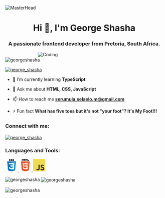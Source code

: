 ![MasterHead](https://user-images.githubusercontent.com/66934377/223913733-deb1d974-787d-43c4-b60d-eff538aa161e.gif)
<h1 align="center">Hi 👋, I'm George Shasha</h1>
<h3 align="center">A passionate frontend developer from Pretoria, South Africa.</h3>
<img align="right" alt="Coding" width="400" src="https://media.tenor.com/UrnPTaqPEzkAAAAd/developer.gif">

<p align="left"> <img src="https://komarev.com/ghpvc/?username=georgeshasha&label=Profile%20views&color=0e75b6&style=flat" alt="georgeshasha" /> </p>

<p align="left"> <a href="https://twitter.com/george_shasha" target="blank"><img src="https://img.shields.io/twitter/follow/george_shasha?logo=twitter&style=for-the-badge" alt="george_shasha" /></a> </p>

- 🌱 I’m currently learning **TypeScript**

- 💬 Ask me about **HTML, CSS, JavaScript**

- 📫 How to reach me **serumula.selaelo.m@gmail.com**

- ⚡ Fun fact **What has five toes but it's not "your foot"? It's My Foot!!!**

<h3 align="left">Connect with me:</h3>
<p align="left">
<a href="https://twitter.com/george_shasha" target="blank"><img align="center" src="https://raw.githubusercontent.com/rahuldkjain/github-profile-readme-generator/master/src/images/icons/Social/twitter.svg" alt="george_shasha" height="30" width="40" /></a>
</p>

<h3 align="left">Languages and Tools:</h3>
<p align="left"> <a href="https://www.w3schools.com/css/" target="_blank" rel="noreferrer"> <img src="https://raw.githubusercontent.com/devicons/devicon/master/icons/css3/css3-original-wordmark.svg" alt="css3" width="40" height="40"/> </a> <a href="https://www.w3.org/html/" target="_blank" rel="noreferrer"> <img src="https://raw.githubusercontent.com/devicons/devicon/master/icons/html5/html5-original-wordmark.svg" alt="html5" width="40" height="40"/> </a> <a href="https://developer.mozilla.org/en-US/docs/Web/JavaScript" target="_blank" rel="noreferrer"> <img src="https://raw.githubusercontent.com/devicons/devicon/master/icons/javascript/javascript-original.svg" alt="javascript" width="40" height="40"/> </a> </p>

<p><img align="left" src="https://github-readme-stats.vercel.app/api/top-langs?username=georgeshasha&show_icons=true&locale=en&layout=compact" alt="georgeshasha" /></p>

<p>&nbsp;<img align="center" src="https://github-readme-stats.vercel.app/api?username=georgeshasha&show_icons=true&locale=en" alt="georgeshasha" /></p>

<p><img align="center" src="https://github-readme-streak-stats.herokuapp.com/?user=georgeshasha&" alt="georgeshasha" /></p>
